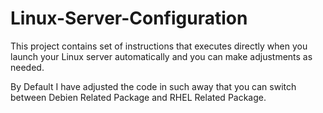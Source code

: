 # Linux-Server-Configuration
This project contains set of instructions that executes directly when you launch your Linux server automatically and you can make adjustments as needed. 

By Default I have adjusted the code in such away that you can switch between Debien Related Package and RHEL Related Package.
